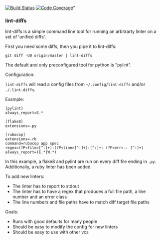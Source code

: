 [![Build Status](https://travis-ci.com/AtakamaLLC/lint-diffs.svg?branch=master)](https://travis-ci.com/AtakamaLLC/lint-diffs)
[![Code Coverage](https://codecov.io/gh/AtakamaLLC/lint-diffs/branch/master/graph/badge.svg)](https://codecov.io/gh/AtakamaLLC/lint-diffs)"

### lint-diffs

lint-diffs is a simple command line tool for running an arbitrarty linter 
on a set of 'unified diffs'.

First you need some diffs, then you pipe it to lint-diffs:

`git diff -U0 origin/master | lint-diffs`

The default and only preconfigured tool for python is "pylint".

Configuration:

`lint-diffs` will read a config files from `~/.config/lint-diffs` and/or `./.lint-diffs`.

Example:

```
[pylint]
always_report=E.*

[flake8]
extensions=.py

[rubocop]
extensions=.rb
command=rubocop app spec
regex=(?P<file>[^:]+):(?P<line>[^:]+):[^:]+: (?P<err>.: [^:]+)
always_report=(E.*|W.*)
```

In this example, a flake8 and pylint are run on every diff file ending in `.py`.   
Additionally, a ruby linter has been added.

To add new linters:
 - The linter has to report to stdout
 - The linter has to have a regex that produces a full file path, a line number and an error class
 - The line numbers and file paths have to match diff target file paths

Goals:
 - Runs with good defaults for many people
 - Should be easy to modify the config for new linters
 - Should be easy to use with other vcs
